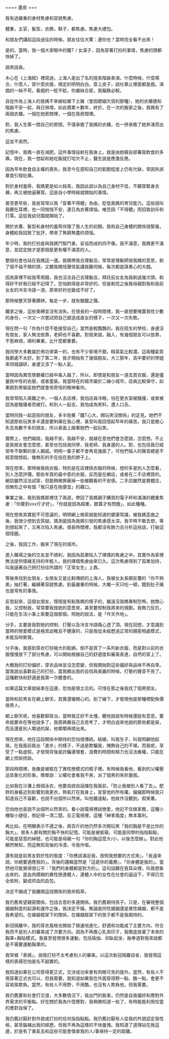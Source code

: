 ==== 畫皮 ===

我有過嚴重的身材焦慮和容貌焦慮。

體重，五官，髮型，衣飾，鞋子，都焦慮。焦慮大禮包。

和朋友們講起這段過往的時候，朋友往往大驚：連你也？當時完全看不出來！

是的。當時，我一個大家眼中的鐵T / 女漢子，因為穿著打扮的事情，焦慮的頭都快掉了。

說來話長。

木心在《上海賦》裡寫過，上海人是出了名的擅長階級表演。什麼時候，什麼場合，什麼人，穿什麼衣服，規定的明明白白。穿上皮子，談吐舉止裡面都是戲。演戲的一絲不苟，看戲的一眨不眨。你嚴絲合密，我錙銖必較。

自從作為上海人的我媽不幸嫁給鄉下土豬（會因嫖娼欠貸的那種），她的衣櫃便和階級不安一起，與日俱增。如此積累十數年，終於，在一次的搬家之後，我媽有了兩個衣櫃。一個在她房間裡，一個在我房間裡。

對，我人生第一間自己的房間，不僅承擔了我媽的衣櫃，也一併承擔了她奔湧而出的焦慮。

這並不突然。

記憶中，我媽一直在減肥。這件事情投射在我身上，就是由她親自部署我飲食的多寡。現在，我一想起和她吃飯就打哈欠不止，醫生說是應激反應。

因為早年飲食自主權的喪失，我至今在感知自己的飢飽程度上仍有欠缺，常因失誤暴食引發肚痛。

對於身材羞辱，我媽更是如火純青。我因此誤以為自己身材不佳，不願穿緊身衣褲，再又被她逼著穿。這是自小學時候就開始的事情。

甚至更早些，我爸常常以我「穿著不得體」為由，貶低我媽的育兒能力。這些話叫我聽在耳裡，也一同惴惴不安，連日為衣著煩惱，唯恐因「不得體」而招致訓斥和打罵。這從我幼兒園就開始了。

關於衣著、髮型和身材的羞辱伴隨了我人生的初期。我和自己身體的關係很緊張，身體給我招致了批評，帶來了無窮無盡的煩惱。

年少時，我的打扮是與我媽鬥智鬥勇，妥協而成的四不像。我不滿意，我媽更不滿意，並認定她才是那個是更有權不滿意的人。

整個社會也站在我媽這一邊。我媽帶我去理髮店，常常是理髮師按我媽的意思，剃了個不倫不類的頭，又聽我媽怪聲怪氣講我難伺候，每次都是誅異心的大戲。

因為家裡不給我零用錢，我也沒法自己去理髮店，拜託前女友為我剃過幾次頭，剃得好不好我已經不記得了。恐怕剃得是非常好的，但是剃完之後我母親對我和我前女友的冷言冷語一澆，原來好的也變成不好了。

那時候整天穿著鐐銬，每走一步，就有鋃鐺之聲。

離家之後，這些束縛並沒有消失。在很長的一段時間裡，我一直想要掩蓋我性少數的身份，一次又一次嘗試把自己塑造成直女的樣子，一次又一次失敗。

現在問一句「你為什麼不能接受自己」當然是輕飄飄的。我在陌生的學校，身邊沒有朋友，家人無法依靠，老師也不喜歡。對我來說，融入，有幾個朋友可以依靠，不惹麻煩，順利畢業，比什麼都重要。

我同學大多數屬於用功爭第一的，也有不少家境不錯，精英氣比較濃，這兩種氣質我都處不太好。到了第二年，我才開始有了幾個朋友。大三那年，高中要好的學姐來同城讀研，身邊又添了一點人氣。

當時因為異性戀霸權已經中毒入腦了，所以，即使是和朋友一道去買衣服，還是儘量挑中性的衣服，或者童裝。我當時在的城市屬於二線小城市，店員比較保守，如果跑到男裝區她們就會用奇怪的眼神看你。

我常常陷入兩難之中，一個人去店裡，我怕店員冷眼，怕在更衣室被騷擾，或者被認為是騷擾者而被打。和別人一起去，我怕成為笑料，遭人口舌。

當時同我一起逛街的朋友，多半抱著「鐵T心大，開玩笑沒關係」的定見。她們不知道那些玩笑多半還是要刺痛在我心裡，甚至叫我回憶起早年的痛苦。我只是擔心失去為數不多的朋友，所以表面上跟著她們一起玩笑。

實際上，他們越說，我越不安。我越不安，就越在意他們會怎麼說，怎麼想。不止是我朋友會怎麼想，甚至也包括我同學，我老師，我身邊的人。對，也包括我已經常年不聯繫的家人親戚。明明一輩子都不會再見幾面了，可他們惱人的聲音總是不經意間想起，像無形的手在掐在我的脖子上。

現在想來，那時候我挑衣服，特別是在店裡挑衣服的時候，想的多是別人怎麼看，別人怎麼評價。那些年買的最中意的衣服，反而是在網店，或者在二手店裡買的。網店雖然沒法試穿，但能稍微屏蔽掉一些被觀看的不安感。二手店雖然是實體店，但無形之中有個「我只是在挑便宜」的藉口。

畢業之後，我到我媽那裡住了兩週，帶回了我媽親子購買的電子秤和滿滿的體重焦慮：「你要到xxx斤才好」，「你就是因為超重，膝蓋才有問題」，如此種種。

現在想來其實挺不可思議的，明明網上檢索就能知道的健康常識，被我媽歪曲之後，我很少想到去質疑。猜測是因為我媽引發的焦慮感太深，我平時不敢去想，等到想起來了，又再次陷入焦慮。很長時間裡，我都沒有餘力去分析這些話，打破這個怪圈。

之後，我因工作，搬來了現在的城市。

進入職場之後的交友並不順利，我因為孤單陷入了擇偶的焦慮之中。其實作為家裡無法提供情緒支持的年輕人，我的擇偶焦慮由來已久。這次焦慮得到了孤單加持，叫我逼著自己把打扮往所謂的「正常女生」上靠。

等後來找到女朋友，女朋友又是比較傳統的上海人，我被女友長期反覆的「你不夠美」抽打著，繼續著容貌焦慮。到最嚴重的時候，大概一天只吃一頓，餓到肚子痛也是常有的事情。

反思起來，這個女朋友，隱隱是有點我媽的樣子的，雖遠沒我媽專制恐怖。她關心我，又控制我，常常要我按她的意思來，甚至要控制我將來的規劃。我無力反抗，只能在生活小事上索要這個那個，照她的說法，是「作天作地」。

分手，主要是我對她的控制、打壓以及冷言冷語傷心透了頂。現在回想，才意識到當時的戀愛模式是極其幼稚且不健康的，只是我從未經歷過正常的親密相處模式，未能及時察覺。

分手後，我感到穿衣打扮極大的鬆綁。倒不是買了一系列新衣服，而是對以前的衣服慢慢放下了部分焦慮，可以開始根據自己的舒適度和審美表達，自然的穿上了。

大概我的打扮偏好，穿衣品味並沒怎麼變，但我開始對這些偏好與品味不再自卑。當我說出喜歡自己的打扮，當我顯出我的自信與美麗的時候，打壓的聲音不見了。這種歡快和舒適是我第一次體會的。

如果這篇文章就結束在這邊，恐怕是很立志的。可惜在那之後我找了個男朋友。

當時和前男友在網上聊天，其實還蠻開心的。到了線下，才發現他是那種標配負價值男人。

網上聊天呢，他喜歡聊政治，當時我正好不太懂，聽他說說有時候還挺有意思。要命就要命在等他說多了，我感興趣自己去思考了，才明白過來他說的那些都是屎，而且還是別人嚼過的屎，他嚼嚼再噴出來。

現在想來，他在這段關係中期待的恐怕很傳統。結婚，叫我生子，叫我照顧他起居。在我面前裝出「進步」的樣子，不過是欺騙我，掩飾自己的不堪。而我呢，享受了一點虛假，才發現背後是詐騙連環套，浪費的時間和精力也沒法維權，只能在網上控訴控訴。

那段時間裡，我像是被框在了異性戀模式的框子裡。有時候我看他，看到的父權壓迫具象化的形象。簡單說：父權社會看我不爽，派了個男的來折磨我。

比如我在沙灘上換個泳衣，他要自說自話擋在我面前，「防止我被別人看了去」。肥胖的身軀近到影響到我更衣，熱氣打在我身上，宣誓他的所有權。偏偏那時候我只知道自己不喜歡，也說不出個所以然來。叫他離遠點，他故作沒聽到，假笑著。

恐怕他也是說不出個所以然來的。看小說電視裡談戀愛，他記不住做家務，這種小機智小捷徑，倒記得一清二楚。反正電視裡，這種「紳爹風度」無本萬利。

再比如，在明顯表示不適之後，兩百斤的他仍然多次開玩笑「我的胸是不是比你的胸大」。很多人都有關於胸不快的記憶，可能是被偷窺，可能是同學的指指點點，可能是惡意的綽號，也可能是母親一句「你的胸這麼大/小，以後怎麼辦」。對此他顯然無知，而這無知背後的冷漠，令我作嘔。

還有就是前男友對於性的態度：「你應該滿足我，按照我想要的方式來」，「長遠來說，你總要適應我的」。背後的邏輯當然是「這是你的義務」，「你身體是我的」。當然他可能覺得很公平：「我們的身體都是對方的」。這句話聽在我耳朵裡，叫我想象出來的，是血肉模糊的異性戀連體人，連體人中的女性在社會的逼迫下，不得已完全依附，變成供血的血包。

決定不婚成了我離開這段關係的救命稻草。

我仍舊希望親密關係，包括合意的多邊關係。我仍舊期待孩子。只是，在審視整個婚姻制度的起源和運作之後，我決定不婚。無論是同性婚姻還是異性婚姻，都不是我希望的。在婚姻框架下的關係，在婚姻框架下的孩子都不是我期待的。

新冠隔離中，我的穿衣風格也開始了極速地進化，舒適和功能成了主要方向，符合我而不是別人的審美成了次要方向。因為不再擔心乳突印子，我徹底放棄了本來的胸罩+胸貼模式。我甚至發現很多運動，包括瑜伽、仰臥起坐、跆拳道對我來說都是不需要運動胸罩的。

我常被「表揚」，說我打扮不太考慮別人的審美。以這次新冠隔離自省，我發現這樣的表揚恐怕是名不副實的。

我知道如果在公司穿得更正式，交涉成功率會有肉眼可見的提升。當然，有些人不用穿著正式也可以，但我需要。我知道如果我在外面穿得野一點、酷一點，會更不容易挨欺負。當然，有些人不用野，不用酷，也沒有人欺負他，但我需要。

我仍舊要和社會打交道，大多數情況下，我出門的裝束，仍然是自我偏好和應對外界需求的平衡點。好在關於我為什麼應對，我稍微知道一些了，有時能能利用恰當的應對自保了。

我仍舊討厭針對外貌或打扮的任何指指點點。我仍舊討厭有人從我的外貌認定我性格，甚至腦補出我的經歷。但我不再為這樣的不快羞愧。我知道了道理站在我這邊，於是有了勇氣去和這些可能會傷害我的人/事保持一定的距離。